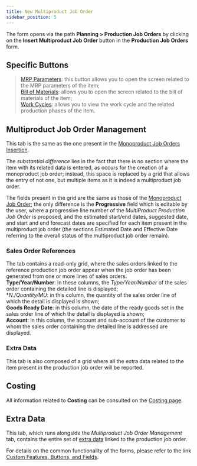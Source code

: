 ```yaml
---
title: New Multiproduct Job Order
sidebar_position: 5
---
```


The form opens via the path **Planning > Production Job Orders** by clicking on the **Insert Multiproduct Job Order** button in the **Production Job Orders** form.

## Specific Buttons

> [MRP Parameters](/docs/configurations/parameters/production/mrp-parameters/search-mrp-parameters): this button allows you to open the screen related to the MRP parameters of the item;  
> [Bill of Materials](/docs/erp-home/registers/production/bill-of-materials/search-and-insert-assemblies): allows you to open the screen related to the bill of materials of the item;  
> [Work Cycles](/docs/erp-home/registers/production/routes/new-route): allows you to view the work cycle and the related production phases of the item.

## Multiproduct Job Order Management

This tab is the same as the one present in the [Monoproduct Job Orders Insertion](/docs/planning/mps-master-production-scheduling/production-job-orders/new-monoproduct-job-order).

The *substantial difference* lies in the fact that there is no section where the item with its related data is entered, as occurs for the creation of a monoproduct job order; instead, this space is replaced by a grid that allows the entry of not one, but multiple items as it is indeed a multiproduct job order.

The fields present in the grid are the same as those of the [Monoproduct Job Order](/docs/planning/mps-master-production-scheduling/production-job-orders/new-monoproduct-job-order); the only difference is the **Progressive** field which is editable by the user, where a progressive line number of the *MultiProduct Production Job Order* is proposed, and the estimated start/end dates, suggested date, and start and end forecast dates are specified for each item present in the multiproduct job order (the sections Estimated Date and Effective Date referring to the overall status of the multiproduct job order remain).

### Sales Order References

The tab contains a read-only grid, where the sales orders linked to the reference production job order appear when the job order has been generated from one or more lines of sales orders.  
**Type/Year/Number**: in these columns, the *Type/Year/Number* of the sales order containing the detailed line is displayed;  
**N./Quantity/*MU**: in this column, the quantity of the sales order line of which the detail is displayed is shown;  
**Goods Ready Date**: in this column, the date of the ready goods set in the sales order line of which the detail is displayed is shown;  
**Account**: in this column, the account and sub-account of the customer to whom the sales order containing the detailed line is addressed are displayed.

### Extra Data

This tab is also composed of a grid where all the extra data related to the item present in the production job order will be reported.

## Costing

All information related to **Costing** can be consulted on the [Costing page](/docs/planning/mps-master-production-scheduling/production-job-orders/valorization).

## Extra Data

This tab, which runs alongside the *Multiproduct Job Order Management* tab, contains the entire set of [extra data](/docs/configurations/utility/extra-data/extradata/search-extradata) linked to the production job order.

For details on the common functionality of the forms, please refer to the link [Custom Features, Buttons, and Fields](/docs/guide/common).